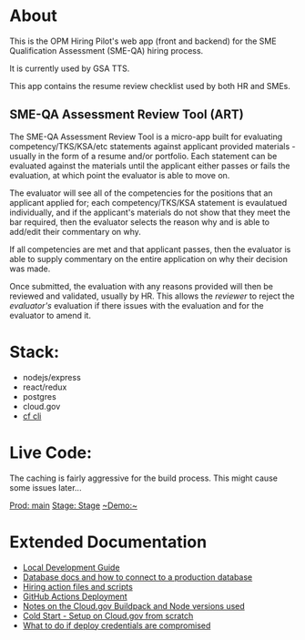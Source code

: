 # About

This is the OPM Hiring Pilot's web app (front and backend) for the SME Qualification Assessment (SME-QA) hiring process.

It is currently used by GSA TTS.

This app contains the resume review checklist used by both HR and SMEs.

## SME-QA Assessment Review Tool (ART)

The SME-QA Assessment Review Tool is a micro-app built for evaluating competency/TKS/KSA/etc statements against applicant provided materials - usually in the form of a resume and/or portfolio. Each statement can be evaluated against the materials until the applicant either passes or fails the evaluation, at which point the evaluator is able to move on.

The evaluator will see all of the competencies for the positions that an applicant applied for; each competency/TKS/KSA statement is evaulatued individually, and if the applicant's materials do not show that they meet the bar required, then the evaluator selects the reason why and is able to add/edit their commentary on why.

If all competencies are met and that applicant passes, then the evaluator is able to supply commentary on the entire application on why their decision was made.

Once submitted, the evaluation with any reasons provided will then be reviewed and validated, usually by HR. This allows the _reviewer_ to reject the _evaluator's_ evaluation if there issues with the evaluation and for the evaluator to amend it.

# Stack:

- nodejs/express
- react/redux
- postgres
- cloud.gov
- [cf cli](https://github.com/cloudfoundry/cli)

# Live Code:

The caching is fairly aggressive for the build process. This might cause some issues later...

[Prod: main](https://smeqa-rr-tool.app.cloud.gov)
[Stage: Stage](https://smeqa-staging.app.cloud.gov)
[~Demo:~](https://smeqa-demo.app.cloud.gov)

# Extended Documentation

- [Local Development Guide](/docs/localDevelopment.md)
- [Database docs and how to connect to a production database](/db/README.md)
- [Hiring action files and scripts](/assessmentHurdleExamples/README.md)
- [GitHub Actions Deployment](/docs/githubActionsDeployment.md)
- [Notes on the Cloud.gov Buildpack and Node versions used](/docs/buildpackNodeNotes.md)
- [Cold Start - Setup on Cloud.gov from scratch](/docs/Cold%20Start.md)
- [What to do if deploy credentials are compromised](/docs/cloudFoundryCompromised.md)
